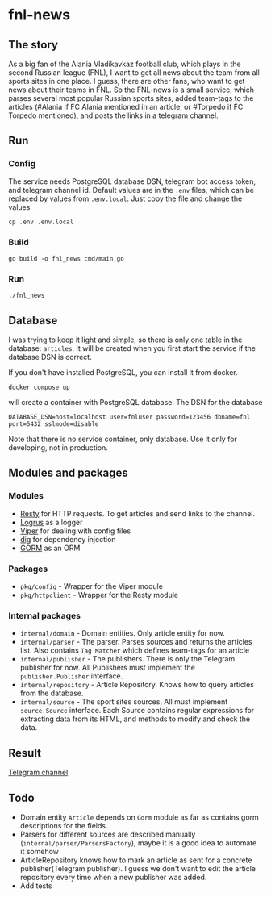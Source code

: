 # fnl-news
## The story
As a big fan of the Alania Vladikavkaz football club, which plays in the second Russian league (FNL), I want to get all news about the team from all sports sites in one place. I guess, there are other fans, who want to get news about their teams in FNL. So the FNL-news is a small service, which parses several most popular Russian sports sites, added team-tags to the articles (#Alania if FC Alania mentioned in an article, or #Torpedo if FC Torpedo mentioned), and posts the links in a telegram channel.
## Run
### Config
The service needs PostgreSQL database DSN, telegram bot access token, and telegram channel id. Default values are in the `.env` files, which can be replaced by values from `.env.local`. Just copy the file and change the values
```
cp .env .env.local
```
### Build
```shell
go build -o fnl_news cmd/main.go
```
### Run
```shell
./fnl_news
```
## Database
I was trying to keep it light and simple, so there is only one table in the database: `articles`. It will be created when you first start the service if the database DSN is correct.

If you don't have installed PostgreSQL, you can install it from docker.
```shell
docker compose up
```
will create a container with PostgreSQL database. The DSN for the database
```
DATABASE_DSN=host=localhost user=fnluser password=123456 dbname=fnl port=5432 sslmode=disable
```
Note that there is no service container, only database. Use it only for developing, not in production.
## Modules and packages
### Modules
 - [Resty](https://github.com/go-resty/resty) for HTTP requests. To get articles and send links to the channel.
 - [Logrus](https://github.com/sirupsen/logrus) as a logger
 - [Viper](https://github.com/spf13/viper) for dealing with config files
 - [dig](https://github.com/uber-go/dig) for dependency injection
 - [GORM](https://github.com/go-gorm/gorm/) as an ORM
 
### Packages
 - `pkg/config` - Wrapper for the Viper module
 - `pkg/httpclient` - Wrapper for the Resty module

### Internal packages
 - `internal/domain` - Domain entities. Only article entity for now.
 - `internal/parser` - The parser. Parses sources and returns the articles list. Also contains `Tag Matcher` which defines team-tags for an article
 - `internal/publisher` - The publishers. There is only the Telegram publisher for now. All Publishers must implement the `publisher.Publisher` interface.
 - `internal/repository` - Article Repository. Knows how to query articles from the database.
 - `internal/source` - The sport sites sources. All must implement `source.Source` interface. Each Source contains regular expressions for extracting data from its HTML, and methods to modify and check the data.

## Result
[Telegram channel](https://t.me/FNL_News)

## Todo
 - Domain entity `Article` depends on `Gorm` module as far as contains gorm descriptions for the fields.
 - Parsers for different sources are described manually (`internal/parser/ParsersFactory`), maybe it is a good idea to automate it somehow
 - ArticleRepository knows how to mark an article as sent for a concrete publisher(Telegram publisher). I guess we don't want to edit the article repository every time when a new publisher was added.
 - Add tests